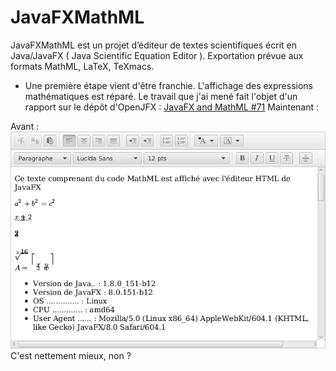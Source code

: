 # JavaFXMathML
JavaFXMathML est un projet d’éditeur de textes scientifiques écrit en Java/JavaFX ( Java Scientific Equation Editor ).
Exportation prévue aux formats MathML, LaTeX, TeXmacs.

- Une première étape vient d'être franchie.
L'affichage des expressions mathématiques est réparé. Le travail que j'ai mené fait l'objet d'un rapport sur le dépôt d'OpenJFX :  [JavaFX and MathML #71](https://github.com/javafxports/openjdk-jfx/issues/71)
Maintenant :

Avant :
![Capture d'écran de JavaFXMathML](/images/screen_shoot_javafxmathml_201801021624.png)
C'est nettement mieux, non ?

